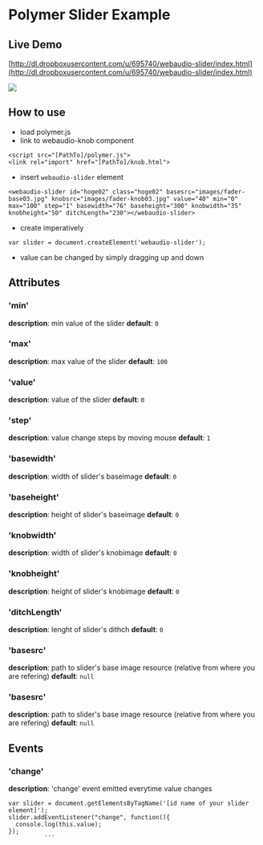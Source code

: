 # Polymer Slider Example

## Live Demo
[http://dl.dropboxusercontent.com/u/695740/webaudio-slider/index.html](http://dl.dropboxusercontent.com/u/695740/webaudio-slider/index.html)

![](https://raw.github.com/ryoyakawai/webaudio-slider/master/images/screenshot.jpg)

## How to use
- load polymer.js
- link to webaudio-knob component

```
<script src="[PathTo]/polymer.js">
<link rel="import" href="[PathTo]/knob.html">
```

- insert `webaudio-slider` element

```
<webaudio-slider id="hoge02" class="hoge02" basesrc="images/fader-base03.jpg" knobsrc="images/fader-knob03.jpg" value="40" min="0" max="100" step="1" basewidth="76" baseheight="300" knobwidth="35" knobheight="50" ditchLength="230"></webaudio-slider>
```

- create imperatively

```
var slider = document.createElement('webaudio-slider');
```

- value can be changed by simply dragging up and down

## Attributes
### 'min'
**description**: min value of the slider
**default**: `0`

### 'max'
**description**: max value of the slider
**default**: `100`

### 'value'
**description**: value of the slider
**default**: `0`

### 'step'
**description**: value change steps by moving mouse
**default**: `1`

### 'basewidth'
**description**: width of slider's baseimage
**default**: `0`

### 'baseheight'
**description**: height of slider's baseimage
**default**: `0`

### 'knobwidth'
**description**: width of slider's knobimage
**default**: `0`

### 'knobheight'
**description**: height of slider's knobimage
**default**: `0`

### 'ditchLength'
**description**: lenght of slider's dithch
**default**: `0`

### 'basesrc'
**description**: path to slider's base image resource (relative from where you are refering)
**default**: `null`

### 'basesrc'
**description**: path to slider's base image resource (relative from where you are refering)
**default**: `null`

## Events
### 'change'
**description**: 'change' event emitted everytime value changes

```
var slider = document.getElementsByTagName('[id name of your slider element]');
slider.addEventListener("change", function(){
  console.log(this.value);
});
          ```


